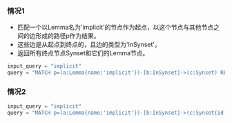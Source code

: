 ### 情况1
- 匹配一个以Lemma名为'implicit'的节点作为起点，以这个节点与其他节点之间的边形成的路径p作为结果。
- 这些边是从起点到终点的，且边的类型为'InSynset'。
- 返回所有终点节点Synset和它们的Lemma节点。
```python
input_query = "implicit"
query = "MATCH p=(a:Lemma{name:'implicit'})-[b:InSynset]->(c:Synset) RETURN b,c"
```

### 情况2
```python
input_query = "implicit"
query = "MATCH p=(a:Lemma{name:'implicit'})-[b:InSynset]->(c:Synset{id:'implicit.s.02'})<-[d:InSynset]-(e:Lemma)  RETURN c,d"
```
